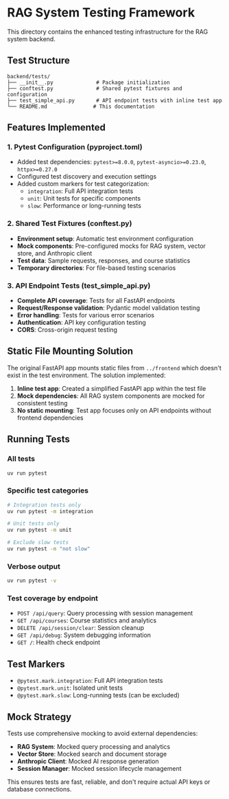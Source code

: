 # RAG System Testing Framework

This directory contains the enhanced testing infrastructure for the RAG system backend.

## Test Structure

```
backend/tests/
├── __init__.py              # Package initialization
├── conftest.py              # Shared pytest fixtures and configuration
├── test_simple_api.py       # API endpoint tests with inline test app
└── README.md               # This documentation
```

## Features Implemented

### 1. Pytest Configuration (pyproject.toml)
- Added test dependencies: `pytest>=8.0.0`, `pytest-asyncio>=0.23.0`, `httpx>=0.27.0`
- Configured test discovery and execution settings
- Added custom markers for test categorization:
  - `integration`: Full API integration tests
  - `unit`: Unit tests for specific components
  - `slow`: Performance or long-running tests

### 2. Shared Test Fixtures (conftest.py)
- **Environment setup**: Automatic test environment configuration
- **Mock components**: Pre-configured mocks for RAG system, vector store, and Anthropic client
- **Test data**: Sample requests, responses, and course statistics
- **Temporary directories**: For file-based testing scenarios

### 3. API Endpoint Tests (test_simple_api.py)
- **Complete API coverage**: Tests for all FastAPI endpoints
- **Request/Response validation**: Pydantic model validation testing
- **Error handling**: Tests for various error scenarios
- **Authentication**: API key configuration testing
- **CORS**: Cross-origin request testing

## Static File Mounting Solution

The original FastAPI app mounts static files from `../frontend` which doesn't exist in the test environment. The solution implemented:

1. **Inline test app**: Created a simplified FastAPI app within the test file
2. **Mock dependencies**: All RAG system components are mocked for consistent testing
3. **No static mounting**: Test app focuses only on API endpoints without frontend dependencies

## Running Tests

### All tests
```bash
uv run pytest
```

### Specific test categories
```bash
# Integration tests only
uv run pytest -m integration

# Unit tests only  
uv run pytest -m unit

# Exclude slow tests
uv run pytest -m "not slow"
```

### Verbose output
```bash
uv run pytest -v
```

### Test coverage by endpoint
- `POST /api/query`: Query processing with session management
- `GET /api/courses`: Course statistics and analytics
- `DELETE /api/session/clear`: Session cleanup
- `GET /api/debug`: System debugging information
- `GET /`: Health check endpoint

## Test Markers

- `@pytest.mark.integration`: Full API integration tests
- `@pytest.mark.unit`: Isolated unit tests
- `@pytest.mark.slow`: Long-running tests (can be excluded)

## Mock Strategy

Tests use comprehensive mocking to avoid external dependencies:
- **RAG System**: Mocked query processing and analytics
- **Vector Store**: Mocked search and document storage
- **Anthropic Client**: Mocked AI response generation
- **Session Manager**: Mocked session lifecycle management

This ensures tests are fast, reliable, and don't require actual API keys or database connections.